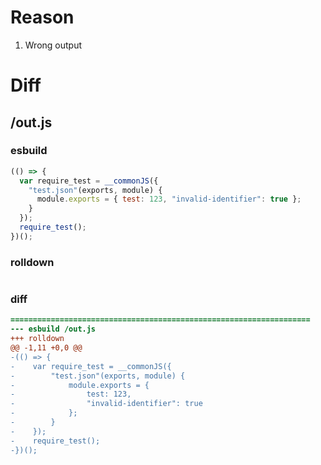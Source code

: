 # Reason
1. Wrong output
# Diff
## /out.js
### esbuild
```js
(() => {
  var require_test = __commonJS({
    "test.json"(exports, module) {
      module.exports = { test: 123, "invalid-identifier": true };
    }
  });
  require_test();
})();
```
### rolldown
```js

```
### diff
```diff
===================================================================
--- esbuild	/out.js
+++ rolldown	
@@ -1,11 +0,0 @@
-(() => {
-    var require_test = __commonJS({
-        "test.json"(exports, module) {
-            module.exports = {
-                test: 123,
-                "invalid-identifier": true
-            };
-        }
-    });
-    require_test();
-})();

```